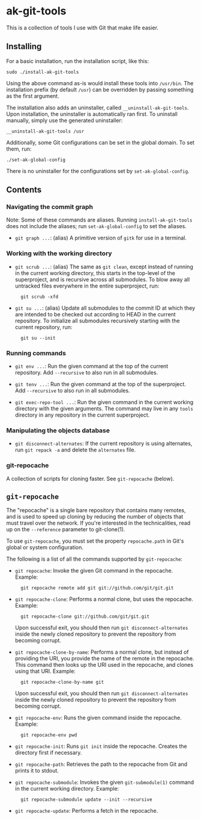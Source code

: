 ak-git-tools
============

This is a collection of tools I use with Git that make life easier.

Installing
----------

For a basic installation, run the installation script, like this:

    sudo ./install-ak-git-tools

Using the above command as-is would install these tools into `/usr/bin`.  The
installation prefix (by default `/usr`) can be overridden by passing something
as the first argument.

The installation also adds an uninstaller, called `__uninstall-ak-git-tools`.
Upon installation, the uninstaller is automatically ran first.  To uninstall
manually, simply use the generated uninstaller:

    __uninstall-ak-git-tools /usr

Additionally, some Git configurations can be set in the global domain.  To set
them, run:

    ./set-ak-global-config

There is no uninstaller for the configurations set by `set-ak-global-config`.

Contents
--------

### Navigating the commit graph

Note: Some of these commands are aliases.  Running `install-ak-git-tools` does
not include the aliases; run `set-ak-global-config` to set the aliases.

* `git graph ...`: (alias) A primitive version of `gitk` for use in a terminal.

### Working with the working directory

* `git scrub ...`: (alias) The same as `git clean`, except instead of running in
  the current working directory, this starts in the top-level of the
  superproject, and is recursive across all submodules.  To blow away all
  untracked files everywhere in the entire superproject, run:

        git scrub -xfd

* `git su ...`: (alias) Update all submodules to the commit ID at which they are
  intended to be checked out according to HEAD in the current repository.  To
  initialize all submodules recursively starting with the current repository,
  run:

        git su --init

### Running commands

* `git env ...`: Run the given command at the top of the current repository.
  Add `--recursive` to also run in all submodules.

* `git tenv ...`: Run the given command at the top of the superproject.  Add
  `--recursive` to also run in all submodules.

* `git exec-repo-tool ...`: Run the given command in the current working
  directory with the given arguments.  The command may live in any `tools`
  directory in any repository in the current superproject.

### Manipulating the objects database

* `git disconnect-alternates`: If the current repository is using alternates,
  run `git repack -a` and delete the `alternates` file.

### git-repocache

A collection of scripts for cloning faster.  See `git-repocache` (below).

`git-repocache`
---------------

The "repocache" is a single bare repository that contains many remotes, and is
used to speed up cloning by reducing the number of objects that must travel over
the network.  If you're interested in the technicalities, read up on the
`--reference` parameter to git-clone(1).

To use `git-repocache`, you must set the property `repocache.path` in Git's
global or system configuration.

The following is a list of all the commands supported by `git-repocache`:

* `git repocache`: Invoke the given Git command in the repocache.  Example:
  
        git repocache remote add git git://github.com/git/git.git

* `git repocache-clone`: Performs a normal clone, but uses the repocache.
  Example:

        git repocache-clone git://github.com/git/git.git

  Upon successful exit, you should then run `git disconnect-alternates` inside
  the newly cloned repository to prevent the repository from becoming corrupt.

* `git repocache-clone-by-name`: Performs a normal clone, but instead of
  providing the URI, you provide the name of the remote in the repocache.  This
  command then looks up the URI used in the repocache, and clones using that
  URI.  Example:

        git repocache-clone-by-name git

  Upon successful exit, you should then run `git disconnect-alternates` inside
  the newly cloned repository to prevent the repository from becoming corrupt.

* `git repocache-env`: Runs the given command inside the repocache.  Example:

        git repocache-env pwd

* `git repocache-init`: Runs `git init` inside the repocache.  Creates the
  directory first if necessary.

* `git repocache-path`: Retrieves the path to the repocache from Git and prints
  it to stdout.

* `git repocache-submodule`: Invokes the given `git-submodule(1)` command in the
  current working directory.  Example:

        git repocache-submodule update --init --recursive

* `git repocache-update`: Performs a fetch in the repocache.
